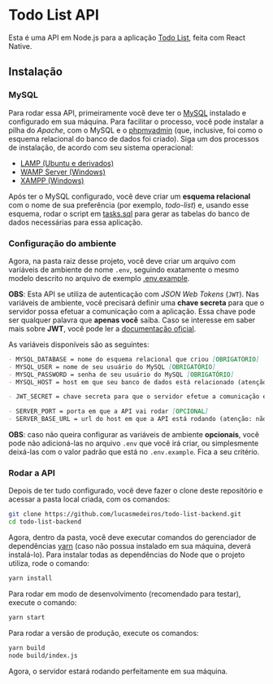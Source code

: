 # Todo List API

Esta é uma API em Node.js para a aplicação [Todo List](https://github.com/lucasmedeiros/todo-list), feita com React Native.

## Instalação

### MySQL

Para rodar essa API, primeiramente você deve ter o [MySQL](https://www.mysql.com/downloads/) instalado e configurado em sua máquina. Para facilitar o processo, você pode instalar a pilha do *Apache*, com o MySQL e o [phpmyadmin](https://www.phpmyadmin.net/downloads/) (que, inclusive, foi como o esquema relacional do banco de dados foi criado). Siga um dos processos de instalação, de acordo com seu sistema operacional:

- [LAMP (Ubuntu e derivados)](https://www.digitalocean.com/community/tutorials/como-instalar-a-pilha-linux-apache-mysql-php-lamp-no-ubuntu-16-04-pt)
- [WAMP Server (Windows)](https://www.devmedia.com.br/instalacao-do-wampserver/25871)
- [XAMPP (Windows)](https://www.apachefriends.org/pt_br/index.html)

Após ter o MySQL configurado, você deve criar um **esquema relacional** com o nome de sua preferência (por exemplo, *todo-list*) e, usando esse esquema, rodar o script em [tasks.sql](./tasks.sql) para gerar as tabelas do banco de dados necessárias para essa aplicação.

### Configuração do ambiente

Agora, na pasta raiz desse projeto, você deve criar um arquivo com variáveis de ambiente de nome `.env`, seguindo exatamente o mesmo modelo descrito no arquivo de exemplo [.env.example](./.env.example).

**OBS**: Esta API se utiliza de autenticação com *JSON Web Tokens* (`JWT`). Nas variáveis de ambiente, você precisará definir uma **chave secreta** para que o servidor possa efetuar a comunicação com a aplicação. Essa chave pode ser qualquer palavra que **apenas você** saiba. Caso se interesse em saber mais sobre **JWT**, você pode ler a [documentação oficial](https://jwt.io/introduction/).

As variáveis disponíveis são as seguintes:

```md
- MYSQL_DATABASE = nome do esquema relacional que criou [OBRIGATÓRIO]
- MYSQL_USER = nome de seu usuário do MySQL [OBRIGATÓRIO]
- MYSQL_PASSWORD = senha de seu usuário do MySQL [OBRIGATÓRIO]
- MYSQL_HOST = host em que seu banco de dados está relacionado (atenção: não incluir 'http://') [OPCIONAL]

- JWT_SECRET = chave secreta para que o servidor efetue a comunicação e autenticação [OBRIGATÓRIO]

- SERVER_PORT = porta em que a API vai rodar [OPCIONAL]
- SERVER_BASE_URL = url do host em que a API está rodando (atenção: não incluir 'http://') [OPCIONAL]
```

**OBS**: caso não queira configurar as variáveis de ambiente **opcionais**, você pode não adicioná-las no arquivo `.env` que você irá criar, ou simplesmente deixá-las com o valor padrão que está no `.env.example`. Fica a seu critério.

### Rodar a API

Depois de ter tudo configurado, você deve fazer o clone deste repositório e acessar a pasta local criada, com os comandos:

```zsh
git clone https://github.com/lucasmedeiros/todo-list-backend.git
cd todo-list-backend
```

Agora, dentro da pasta, você deve executar comandos do gerenciador de dependências [yarn](https://yarnpkg.com/lang/en/) (caso não possua instalado em sua máquina, deverá instalá-lo). Para instalar todas as dependências do Node que o projeto utiliza, rode o comando:

```zsh
yarn install
```

Para rodar em modo de desenvolvimento (recomendado para testar), execute o comando:

```zsh
yarn start
```

Para rodar a versão de produção, execute os comandos:

```zsh
yarn build
node build/index.js
```

Agora, o servidor estará rodando perfeitamente em sua máquina.
